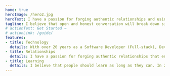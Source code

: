 ```yaml
---
home: true
heroImage: /hero2.jpg
heroText: I have a passion for forging authentic relationships and using technology to help organisations reach their full potential.
tagline: I believe that open and honest conversation will break down silos.
# actionText: Get Started →
# actionLink: /guide/
features:
- title: Technology
  details: With over 20 years as a Software Developer (Full-stack), DevOps operator and leader of Technical teams, I have the skills and experience to ensure that technology enhances the business.
- title: Relationships
  details: I have a passion for forging authentic relationships that enable organisations and teams to reach their full potential.
- title: Learning
  details: I believe that people should learn as long as they can. In 2021, I embarked on an MBA journey and completed my ITIL Foundation certification. I keep abreast with the latest technological and leadership trends daily.
---
```

<!-- ---
page: true
home: true
date: 2021-06-30
title: home
sidebar: false
features:
- title: Simplicity First
  details: Minimal setup with markdown-centered project structure helps you focus on writing.
- title: Vue-Powered
  details: Enjoy the dev experience of Vue + webpack, use Vue components in markdown, and develop custom themes with Vue.
- title: Performant
  details: VuePress generates pre-rendered static HTML for each page, and runs as an SPA once a page is loaded.
---
<section class="hp-header hp-header">
      <div class="flex-container">
      	    <p class="maintextcentre">I have a passion for forging authentic relationships and using technology to help organisations reach their full potential. </p>
			  <p class="secondarytextcentre"> I believe that open and honest conversation will break down silos.</p>
      	</div>
</section>

<div class="clearfix">
  <div class="box" style="background-color:#bbb">
  <p>Some text inside the box.</p>
  </div>
  <div class="box" style="background-color:#ccc">
  <p>Some text inside the box.</p>
  </div>
  <div class="box" style="background-color:#ddd">
  <p>Some text inside the box.</p>
  </div>
</div>

<style scoped>
* {
  box-sizing: border-box;
}

.box {
  float: left;
  width: 33.33%;
  padding: 50px;
}

.clearfix::after {
  content: "";
  clear: both;
  display: table;
}	
</style> -->
